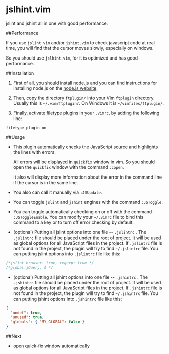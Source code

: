 jslhint.vim
===========
jslint and jshint all in one with good performance.

##Performance

If you use `jslint.vim` and/or `jshint.vim` to check javascript code at real
time, you will find that the cursor moves slowly, especially on windows.

So you should use `jslhint.vim`, for it is optimized and has good performance.

##Installation
1. First of all, you should install node.js and you can find instructions for installing node.js on the [node.js website](http://nodejs.org/).


2. Then,  copy the directory `ftplugin/` into your Vim `ftplugin` directory.
Usually this is `~/.vim/ftplugin/`. On Windows it is `~/vimfiles/ftplugin/`.

3. Finally, activate filetype plugins in your `.vimrc`, by adding the following line:

```vim
filetype plugin on
```


##Usage

- This plugin automatically checks the JavaScript source and highlights the
  lines with errors.

  All errors will be displayed in `quickfix` window in vim. So you should open
  the  `quickfix` window with the command `:copen`.

  It also will display more information about the error in the command line if
  the cursor is in the same line.

- You also can call it manually via `:JSUpdate`.

- You can toggle `jslint` and `jshint` engines with the command `:JSToggle`.

- You can toggle automatically checking on or off with the command
`:JSToggleEnable`.  You can modify your `~/.vimrc` file to bind this command to
a key or to turn off error checking by default.

- (optional) Putting all jslint options into one file -- `.jslintrc` . The
  `.jslintrc` file should be placed under the root of project. It will be used as
  global options for all JavaScript files in the project. If `.jslintrc` file
  is not found in the project, the plugin will try to find `~/.jslintrc` file.
  You can putting jslint options into `.jslintrc` file like this:

```javascript
/*jslint browser: true, regexp: true */
/*global jQuery, $ */

```

- (optional) Putting all jshint options into one file -- `.jshintrc` . The
  `.jshintrc` file should be placed under the root of project. It will be used as
  global options for all JavaScript files in the project. If `.jshintrc` file
  is not found in the project, the plugin will try to find `~/.jshintrc` file.
  You can putting jshint options into `.jshintrc` file like this:

```json
{
  "undef": true,
  "unused": true,
  "globals": { "MY_GLOBAL": false }
}

```

##Next
* open quick-fix window automatically


